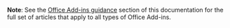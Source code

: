 <b>Note</b>: See the <a href="../overview/common-guidance.md">Office Add-ins guidance</a> section of this documentation for the full set of articles that apply to all types of Office Add-ins.